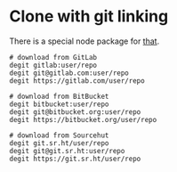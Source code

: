 # Clone with git linking

There is a special node package for [that](https://www.npmjs.com/package/degit).

```
# download from GitLab 
degit gitlab:user/repo
degit git@gitlab.com:user/repo
degit https://gitlab.com/user/repo
 
# download from BitBucket 
degit bitbucket:user/repo
degit git@bitbucket.org:user/repo
degit https://bitbucket.org/user/repo
 
# download from Sourcehut 
degit git.sr.ht/user/repo
degit git@git.sr.ht:user/repo
degit https://git.sr.ht/user/repo
```